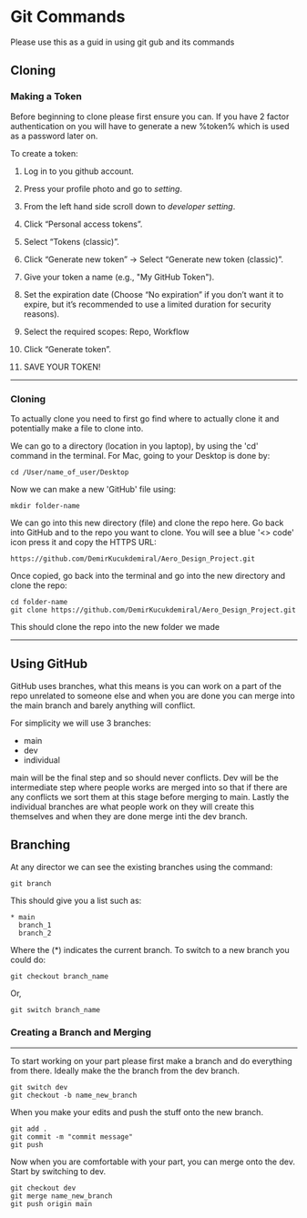 # Git Commands

Please use this as a guid in using git gub and its commands


## Cloning

### Making a Token


Before beginning to clone please first ensure you can. If you have 2 factor authentication on you will have to generate a new %token% which is used as a password later on.

To create a token:

1. Log in to you github account.

2. Press your profile photo and go to *setting*.

3. From the left hand side scroll down to *developer setting*.

4.	Click “Personal access tokens”.

5.	Select “Tokens (classic)”.

6.	Click “Generate new token” → Select “Generate new token (classic)”.
7.	Give your token a name (e.g., "My GitHub Token").

8.	Set the expiration date (Choose “No expiration” if you don’t want it to expire, but it’s recommended to use a limited duration for security reasons).

9.	Select the required scopes: Repo, Workflow

10.	Click “Generate token”.

11. SAVE YOUR TOKEN!

---
### Cloning

To actually clone you need to first go find where to actually clone it and potentially make a file to clone into.

We can go to a directory (location in you laptop), by using the 'cd' command in the terminal. For Mac, going to your Desktop is done by:

    cd /User/name_of_user/Desktop

Now we can make a new 'GitHub' file using:

    mkdir folder-name

We can go into this new directory (file) and clone the repo here. Go back into GitHub and to the repo you want to clone. You will see a blue '<> code' icon press it and copy the HTTPS URL:

    https://github.com/DemirKucukdemiral/Aero_Design_Project.git

Once copied, go back into the terminal and go into the new directory and clone the repo:

    cd folder-name
    git clone https://github.com/DemirKucukdemiral/Aero_Design_Project.git

This should clone the repo into the new folder we made

---
## Using GitHub

GitHub uses branches, what this means is you can work on a part of the repo unrelated to someone else and when you are done you can merge into the main branch and barely anything will conflict.

For simplicity we will use 3 branches:

- main
- dev
- individual

main will be the final step and so should never conflicts. Dev will be the intermediate step where people works are merged into so that if there are any conflicts we sort them at this stage before merging to main.  Lastly the individual branches are what people work on they will create this themselves and when they are done merge inti the dev branch.

## Branching

At any director we can see the existing branches using the command:

    git branch

This should give you a list such as:

    * main
      branch_1
      branch_2

Where the (*) indicates the current branch. To switch to a new branch you could do:

    git checkout branch_name

Or,

    git switch branch_name

### Creating a Branch and Merging

---

To start working on your part please first make a branch and do everything from there. Ideally make the the branch from the dev branch.

    git switch dev
    git checkout -b name_new_branch

When you make your edits and push the stuff onto the new branch. 

    git add .
    git commit -m "commit message"
    git push 

Now when you are comfortable with your part, you can merge onto the dev. Start by switching to dev.

    git checkout dev
    git merge name_new_branch
    git push origin main












